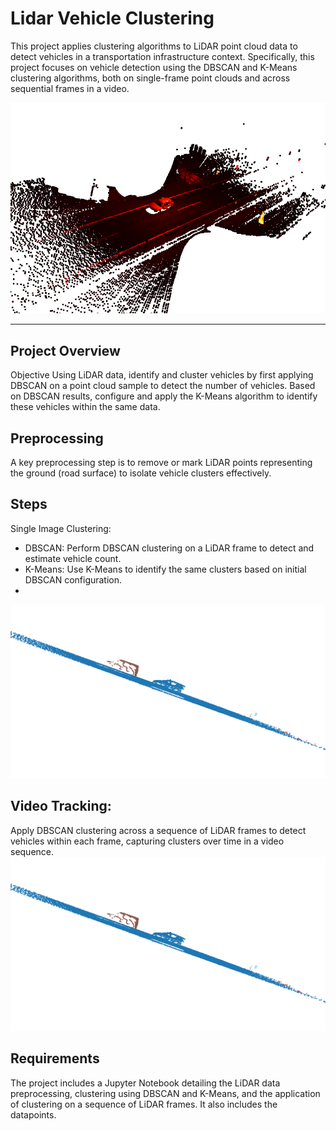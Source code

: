 # Lidar Vehicle Clustering
This project applies clustering algorithms to LiDAR point cloud data to detect vehicles in a transportation infrastructure context. Specifically, this project focuses on vehicle detection using the DBSCAN and K-Means clustering algorithms, both on single-frame point clouds and across sequential frames in a video.

<img src="screenshots/Portada_dataset_lidar.png" alt="Dataset Overview" width="600"/>

---

## Project Overview
Objective
Using LiDAR data, identify and cluster vehicles by first applying DBSCAN on a point cloud sample to detect the number of vehicles. Based on DBSCAN results, configure and apply the K-Means algorithm to identify these vehicles within the same data.

## Preprocessing
A key preprocessing step is to remove or mark LiDAR points representing the ground (road surface) to isolate vehicle clusters effectively.

## Steps
Single Image Clustering:

* DBSCAN: Perform DBSCAN clustering on a LiDAR frame to detect and estimate vehicle count.
* K-Means: Use K-Means to identify the same clusters based on initial DBSCAN configuration.
* 
<img src="screenshots/coche_coche_moto_DBSCAN_conCarretera.png" alt="Dataset Overview" width="600"/>

## Video Tracking:

Apply DBSCAN clustering across a sequence of LiDAR frames to detect vehicles within each frame, capturing clusters over time in a video sequence.
[![Watch the video](screenshots/coche_coche_moto_DBSCAN_conCarretera.png)](video_tracking_.mp4)

## Requirements
The project includes a Jupyter Notebook detailing the LiDAR data preprocessing, clustering using DBSCAN and K-Means, and the application of clustering on a sequence of LiDAR frames. It also includes the datapoints. 

